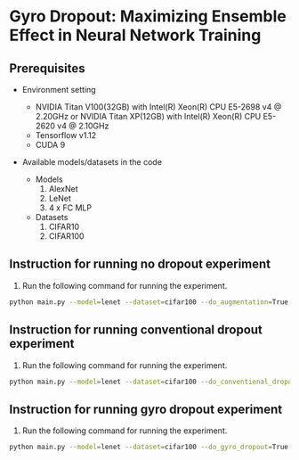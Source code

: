 # Gyro Dropout: Maximizing Ensemble Effect in Neural Network Training

## Prerequisites
- Environment setting
    - NVIDIA Titan V100(32GB) with Intel(R) Xeon(R) CPU E5-2698 v4 @ 2.20GHz or NVIDIA Titan XP(12GB) with Intel(R) Xeon(R) CPU E5-2620 v4 @ 2.10GHz
    - Tensorflow v1.12
    - CUDA 9

- Available models/datasets in the code
    - Models
        1. AlexNet
        2. LeNet
        3. 4 x FC MLP
    - Datasets
        1. CIFAR10
        2. CIFAR100

## Instruction for running no dropout experiment
1. Run the following command for running the experiment.
```bash
python main.py --model=lenet --dataset=cifar100 --do_augmentation=True
```

## Instruction for running conventional dropout experiment
1. Run the following command for running the experiment.
```bash
python main.py --model=lenet --dataset=cifar100 --do_conventional_dropout=True --do_augmentation=True
```

## Instruction for running gyro dropout experiment
1. Run the following command for running the experiment.
```bash
python main.py --model=lenet --dataset=cifar100 --do_gyro_dropout=True --do_augmentation=True
```
